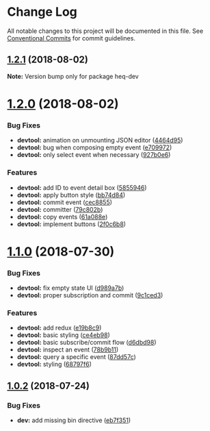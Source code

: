 # Change Log

All notable changes to this project will be documented in this file.
See [Conventional Commits](https://conventionalcommits.org) for commit guidelines.

<a name="1.2.1"></a>
## [1.2.1](https://github.com/tungv/heq/compare/heq-dev@1.2.0...heq-dev@1.2.1) (2018-08-02)




**Note:** Version bump only for package heq-dev

<a name="1.2.0"></a>
# [1.2.0](https://github.com/tungv/heq/compare/heq-dev@1.1.0...heq-dev@1.2.0) (2018-08-02)


### Bug Fixes

* **devtool:** animation on unmounting JSON editor ([4464d95](https://github.com/tungv/heq/commit/4464d95))
* **devtool:** bug when composing empty event ([e709972](https://github.com/tungv/heq/commit/e709972))
* **devtool:** only select event when necessary ([927b0e6](https://github.com/tungv/heq/commit/927b0e6))


### Features

* **devtool:** add ID to event detail box ([5855946](https://github.com/tungv/heq/commit/5855946))
* **devtool:** apply button style ([bb74d84](https://github.com/tungv/heq/commit/bb74d84))
* **devtool:** commit event ([cec8855](https://github.com/tungv/heq/commit/cec8855))
* **devtool:** committer ([79c802b](https://github.com/tungv/heq/commit/79c802b))
* **devtool:** copy events ([61a088e](https://github.com/tungv/heq/commit/61a088e))
* **devtool:** implement buttons ([2f0c6b8](https://github.com/tungv/heq/commit/2f0c6b8))




<a name="1.1.0"></a>
# [1.1.0](https://github.com/tungv/heq/compare/heq-dev@1.0.2...heq-dev@1.1.0) (2018-07-30)


### Bug Fixes

* **devtool:** fix empty state UI ([d989a7b](https://github.com/tungv/heq/commit/d989a7b))
* **devtool:** proper subscription and commit ([9c1ced3](https://github.com/tungv/heq/commit/9c1ced3))


### Features

* **devtool:** add redux ([e19b8c9](https://github.com/tungv/heq/commit/e19b8c9))
* **devtool:** basic styling ([ce4eb98](https://github.com/tungv/heq/commit/ce4eb98))
* **devtool:** basic subscribe/commit flow ([d6dbd98](https://github.com/tungv/heq/commit/d6dbd98))
* **devtool:** inspect an event ([78b9b11](https://github.com/tungv/heq/commit/78b9b11))
* **devtool:** query a specific event ([87dd57c](https://github.com/tungv/heq/commit/87dd57c))
* **devtool:** styling ([68797f6](https://github.com/tungv/heq/commit/68797f6))




<a name="1.0.2"></a>
## [1.0.2](https://github.com/tungv/heq/compare/heq-dev@1.0.1...heq-dev@1.0.2) (2018-07-24)


### Bug Fixes

* **dev:** add missing bin directive ([eb7f351](https://github.com/tungv/heq/commit/eb7f351))

